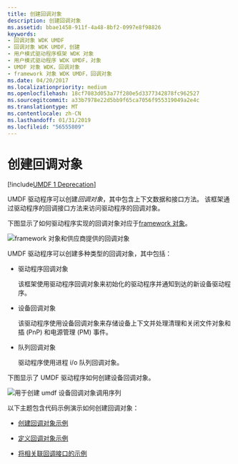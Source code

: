 ```yaml
---
title: 创建回调对象
description: 创建回调对象
ms.assetid: bbae1458-911f-4a48-8bf2-0997e8f98826
keywords:
- 回调对象 WDK UMDF
- 回调对象 WDK UMDF，创建
- 用户模式驱动程序框架 WDK 对象
- 用户模式驱动程序 WDK UMDF，对象
- UMDF 对象 WDK，回调对象
- framework 对象 WDK UMDF，回调对象
ms.date: 04/20/2017
ms.localizationpriority: medium
ms.openlocfilehash: 18cf7083d053a77f280e5d3377342878fc962527
ms.sourcegitcommit: a33b7978e22d5bb9f65ca7056f955319049a2e4c
ms.translationtype: MT
ms.contentlocale: zh-CN
ms.lasthandoff: 01/31/2019
ms.locfileid: "56555809"
---
```

# <a name="creating-callback-objects"></a>创建回调对象


[!include[UMDF 1 Deprecation](../umdf-1-deprecation.md)]

UMDF 驱动程序可以创建*回调对象*，其中包含上下文数据和接口方法。 该框架通过驱动程序的回调接口方法来访问驱动程序的回调对象。

下图显示了如何驱动程序实现的回调对象对应于[framework 对象](framework-objects.md)。

![framework 对象和供应商提供的回调对象](images/correspond.gif)

UMDF 驱动程序可以创建多种类型的回调对象，其中包括：

-   驱动程序回调对象

    该框架使用驱动程序回调对象来初始化的驱动程序并通知到达的新设备驱动程序。

-   设备回调对象

    该驱动程序使用设备回调对象来存储设备上下文并处理清理和关闭文件对象和插 (PnP) 和电源管理 (PM) 事件。

-   队列回调对象

    驱动程序使用进程 i/o 队列回调对象。

下图显示了 UMDF 驱动程序如何创建设备回调对象。

![用于创建 umdf 设备回调对象调用序列](images/callback.gif)

以下主题包含代码示例演示如何创建回调对象：

-   [创建回调对象示例](creating-callback-objects-example.md)

-   [定义回调对象示例](defining-callback-objects-example.md)

-   [将相关联回调接口的示例](associating-callback-interfaces-example.md)

 

 





